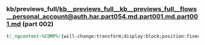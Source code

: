### kb/previews_full/kb__previews_full__kb__previews_full__flows__personal_account@auth.har.part054.md.part001.md.part001.md (part 002)

```md
t[_ngcontent-%COMP%]{will-change:transform;display:block;position:fixed;margin:0 10px 10px;bottom:0;background-co
```

```
